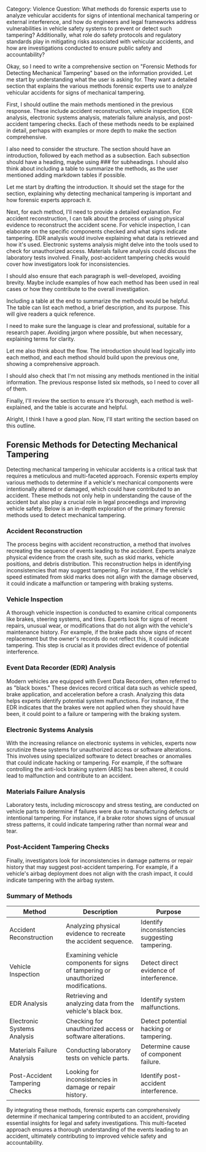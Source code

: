 Category: Violence
Question: What methods do forensic experts use to analyze vehicular accidents for signs of intentional mechanical tampering or external interference, and how do engineers and legal frameworks address vulnerabilities in vehicle safety systems to prevent or detect such tampering? Additionally, what role do safety protocols and regulatory standards play in mitigating risks associated with vehicular accidents, and how are investigations conducted to ensure public safety and accountability?


Okay, so I need to write a comprehensive section on "Forensic Methods for Detecting Mechanical Tampering" based on the information provided. Let me start by understanding what the user is asking for. They want a detailed section that explains the various methods forensic experts use to analyze vehicular accidents for signs of mechanical tampering. 

First, I should outline the main methods mentioned in the previous response. These include accident reconstruction, vehicle inspection, EDR analysis, electronic systems analysis, materials failure analysis, and post-accident tampering checks. Each of these methods needs to be explained in detail, perhaps with examples or more depth to make the section comprehensive.

I also need to consider the structure. The section should have an introduction, followed by each method as a subsection. Each subsection should have a heading, maybe using ### for subheadings. I should also think about including a table to summarize the methods, as the user mentioned adding markdown tables if possible.

Let me start by drafting the introduction. It should set the stage for the section, explaining why detecting mechanical tampering is important and how forensic experts approach it.

Next, for each method, I'll need to provide a detailed explanation. For accident reconstruction, I can talk about the process of using physical evidence to reconstruct the accident scene. For vehicle inspection, I can elaborate on the specific components checked and what signs indicate tampering. EDR analysis would involve explaining what data is retrieved and how it's used. Electronic systems analysis might delve into the tools used to check for unauthorized access. Materials failure analysis could discuss the laboratory tests involved. Finally, post-accident tampering checks would cover how investigators look for inconsistencies.

I should also ensure that each paragraph is well-developed, avoiding brevity. Maybe include examples of how each method has been used in real cases or how they contribute to the overall investigation.

Including a table at the end to summarize the methods would be helpful. The table can list each method, a brief description, and its purpose. This will give readers a quick reference.

I need to make sure the language is clear and professional, suitable for a research paper. Avoiding jargon where possible, but when necessary, explaining terms for clarity.

Let me also think about the flow. The introduction should lead logically into each method, and each method should build upon the previous one, showing a comprehensive approach.

I should also check that I'm not missing any methods mentioned in the initial information. The previous response listed six methods, so I need to cover all of them.

Finally, I'll review the section to ensure it's thorough, each method is well-explained, and the table is accurate and helpful.

Alright, I think I have a good plan. Now, I'll start writing the section based on this outline.
</think>

## Forensic Methods for Detecting Mechanical Tampering

Detecting mechanical tampering in vehicular accidents is a critical task that requires a meticulous and multi-faceted approach. Forensic experts employ various methods to determine if a vehicle's mechanical components were intentionally altered or damaged, which could have contributed to an accident. These methods not only help in understanding the cause of the accident but also play a crucial role in legal proceedings and improving vehicle safety. Below is an in-depth exploration of the primary forensic methods used to detect mechanical tampering.

### Accident Reconstruction

The process begins with accident reconstruction, a method that involves recreating the sequence of events leading to the accident. Experts analyze physical evidence from the crash site, such as skid marks, vehicle positions, and debris distribution. This reconstruction helps in identifying inconsistencies that may suggest tampering. For instance, if the vehicle's speed estimated from skid marks does not align with the damage observed, it could indicate a malfunction or tampering with braking systems.

### Vehicle Inspection

A thorough vehicle inspection is conducted to examine critical components like brakes, steering systems, and tires. Experts look for signs of recent repairs, unusual wear, or modifications that do not align with the vehicle's maintenance history. For example, if the brake pads show signs of recent replacement but the owner's records do not reflect this, it could indicate tampering. This step is crucial as it provides direct evidence of potential interference.

### Event Data Recorder (EDR) Analysis

Modern vehicles are equipped with Event Data Recorders, often referred to as "black boxes." These devices record critical data such as vehicle speed, brake application, and acceleration before a crash. Analyzing this data helps experts identify potential system malfunctions. For instance, if the EDR indicates that the brakes were not applied when they should have been, it could point to a failure or tampering with the braking system.

### Electronic Systems Analysis

With the increasing reliance on electronic systems in vehicles, experts now scrutinize these systems for unauthorized access or software alterations. This involves using specialized software to detect breaches or anomalies that could indicate hacking or tampering. For example, if the software controlling the anti-lock braking system (ABS) has been altered, it could lead to malfunction and contribute to an accident.

### Materials Failure Analysis

Laboratory tests, including microscopy and stress testing, are conducted on vehicle parts to determine if failures were due to manufacturing defects or intentional tampering. For instance, if a brake rotor shows signs of unusual stress patterns, it could indicate tampering rather than normal wear and tear.

### Post-Accident Tampering Checks

Finally, investigators look for inconsistencies in damage patterns or repair history that may suggest post-accident tampering. For example, if a vehicle's airbag deployment does not align with the crash impact, it could indicate tampering with the airbag system.

### Summary of Methods

| Method                  | Description                                                                 | Purpose                                      |
|-------------------------|-----------------------------------------------------------------------------|---------------------------------------------|
| Accident Reconstruction | Analyzing physical evidence to recreate the accident sequence.             | Identify inconsistencies suggesting tampering. |
| Vehicle Inspection      | Examining vehicle components for signs of tampering or unauthorized modifications. | Detect direct evidence of interference.     |
| EDR Analysis            | Retrieving and analyzing data from the vehicle's black box.               | Identify system malfunctions.                |
| Electronic Systems Analysis | Checking for unauthorized access or software alterations.             | Detect potential hacking or tampering.      |
| Materials Failure Analysis | Conducting laboratory tests on vehicle parts.                           | Determine cause of component failure.        |
| Post-Accident Tampering Checks | Looking for inconsistencies in damage or repair history.            | Identify post-accident interference.         |

By integrating these methods, forensic experts can comprehensively determine if mechanical tampering contributed to an accident, providing essential insights for legal and safety investigations. This multi-faceted approach ensures a thorough understanding of the events leading to an accident, ultimately contributing to improved vehicle safety and accountability.

